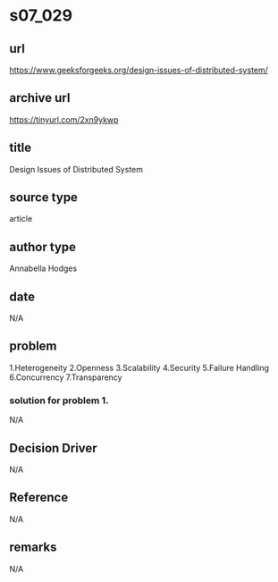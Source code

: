 # s07_029
## url
https://www.geeksforgeeks.org/design-issues-of-distributed-system/

## archive url
https://tinyurl.com/2xn9ykwp

## title
Design Issues of Distributed System

## source type
article

## author type
Annabella Hodges

## date
N/A

## problem
1.Heterogeneity
2.Openness
3.Scalability
4.Security 
5.Failure Handling
6.Concurrency
7.Transparency 
### solution for problem 1.
N/A

## Decision Driver
N/A

## Reference
N/A

## remarks
N/A